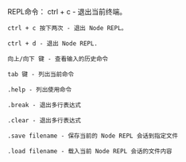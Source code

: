REPL命令：
	ctrl + c - 退出当前终端。

	ctrl + c 按下两次 - 退出 Node REPL。

	ctrl + d - 退出 Node REPL.

	向上/向下 键 - 查看输入的历史命令

	tab 键 - 列出当前命令

	.help - 列出使用命令

	.break - 退出多行表达式

	.clear - 退出多行表达式

	.save filename - 保存当前的 Node REPL 会话到指定文件

	.load filename - 载入当前 Node REPL 会话的文件内容